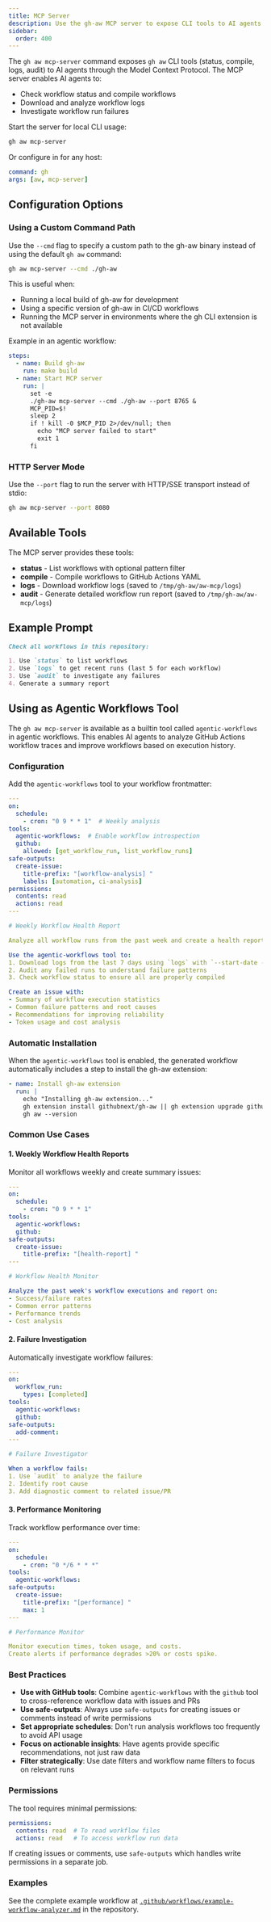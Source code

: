 ```yaml
---
title: MCP Server
description: Use the gh-aw MCP server to expose CLI tools to AI agents via Model Context Protocol, enabling secure workflow management.
sidebar:
  order: 400
---
```


The `gh aw mcp-server` command exposes `gh aw` CLI tools (status, compile, logs, audit) to AI agents through the Model Context Protocol. The MCP server enables AI agents to:
- Check workflow status and compile workflows
- Download and analyze workflow logs
- Investigate workflow run failures

Start the server for local CLI usage:

```bash
gh aw mcp-server
```

Or configure in for any host:
```yaml
command: gh
args: [aw, mcp-server]
```

## Configuration Options

### Using a Custom Command Path

Use the `--cmd` flag to specify a custom path to the gh-aw binary instead of using the default `gh aw` command:

```bash
gh aw mcp-server --cmd ./gh-aw
```

This is useful when:
- Running a local build of gh-aw for development
- Using a specific version of gh-aw in CI/CD workflows
- Running the MCP server in environments where the gh CLI extension is not available

Example in an agentic workflow:
```yaml
steps:
  - name: Build gh-aw
    run: make build
  - name: Start MCP server
    run: |
      set -e
      ./gh-aw mcp-server --cmd ./gh-aw --port 8765 &
      MCP_PID=$!
      sleep 2
      if ! kill -0 $MCP_PID 2>/dev/null; then
        echo "MCP server failed to start"
        exit 1
      fi
```

### HTTP Server Mode

Use the `--port` flag to run the server with HTTP/SSE transport instead of stdio:

```bash
gh aw mcp-server --port 8080
```

## Available Tools

The MCP server provides these tools:

- **status** - List workflows with optional pattern filter
- **compile** - Compile workflows to GitHub Actions YAML
- **logs** - Download workflow logs (saved to `/tmp/gh-aw/aw-mcp/logs`)
- **audit** - Generate detailed workflow run report (saved to `/tmp/gh-aw/aw-mcp/logs`)

## Example Prompt

```markdown
Check all workflows in this repository:

1. Use `status` to list workflows
2. Use `logs` to get recent runs (last 5 for each workflow)
3. Use `audit` to investigate any failures
4. Generate a summary report

```

## Using as Agentic Workflows Tool

The `gh aw mcp-server` is available as a builtin tool called `agentic-workflows` in agentic workflows. This enables AI agents to analyze GitHub Actions workflow traces and improve workflows based on execution history.

### Configuration

Add the `agentic-workflows` tool to your workflow frontmatter:

```yaml
---
on:
  schedule:
    - cron: "0 9 * * 1"  # Weekly analysis
tools:
  agentic-workflows:  # Enable workflow introspection
  github:
    allowed: [get_workflow_run, list_workflow_runs]
safe-outputs:
  create-issue:
    title-prefix: "[workflow-analysis] "
    labels: [automation, ci-analysis]
permissions:
  contents: read
  actions: read
---

# Weekly Workflow Health Report

Analyze all workflow runs from the past week and create a health report.

Use the agentic-workflows tool to:
1. Download logs from the last 7 days using `logs` with `--start-date -1w`
2. Audit any failed runs to understand failure patterns
3. Check workflow status to ensure all are properly compiled

Create an issue with:
- Summary of workflow execution statistics
- Common failure patterns and root causes
- Recommendations for improving reliability
- Token usage and cost analysis
```

### Automatic Installation

When the `agentic-workflows` tool is enabled, the generated workflow automatically includes a step to install the gh-aw extension:

```yaml
- name: Install gh-aw extension
  run: |
    echo "Installing gh-aw extension..."
    gh extension install githubnext/gh-aw || gh extension upgrade githubnext/gh-aw
    gh aw --version
```

### Common Use Cases

#### 1. Weekly Workflow Health Reports

Monitor all workflows weekly and create summary issues:

```yaml
---
on:
  schedule:
    - cron: "0 9 * * 1"
tools:
  agentic-workflows:
  github:
safe-outputs:
  create-issue:
    title-prefix: "[health-report] "
---

# Workflow Health Monitor

Analyze the past week's workflow executions and report on:
- Success/failure rates
- Common error patterns
- Performance trends
- Cost analysis
```

#### 2. Failure Investigation

Automatically investigate workflow failures:

```yaml
---
on:
  workflow_run:
    types: [completed]
tools:
  agentic-workflows:
  github:
safe-outputs:
  add-comment:
---

# Failure Investigator

When a workflow fails:
1. Use `audit` to analyze the failure
2. Identify root cause
3. Add diagnostic comment to related issue/PR
```

#### 3. Performance Monitoring

Track workflow performance over time:

```yaml
---
on:
  schedule:
    - cron: "0 */6 * * *"
tools:
  agentic-workflows:
safe-outputs:
  create-issue:
    title-prefix: "[performance] "
    max: 1
---

# Performance Monitor

Monitor execution times, token usage, and costs.
Create alerts if performance degrades >20% or costs spike.
```

### Best Practices

- **Use with GitHub tools**: Combine `agentic-workflows` with the `github` tool to cross-reference workflow data with issues and PRs
- **Use safe-outputs**: Always use `safe-outputs` for creating issues or comments instead of write permissions
- **Set appropriate schedules**: Don't run analysis workflows too frequently to avoid API usage
- **Focus on actionable insights**: Have agents provide specific recommendations, not just raw data
- **Filter strategically**: Use date filters and workflow name filters to focus on relevant runs

### Permissions

The tool requires minimal permissions:

```yaml
permissions:
  contents: read  # To read workflow files
  actions: read   # To access workflow run data
```

If creating issues or comments, use `safe-outputs` which handles write permissions in a separate job.

### Examples

See the complete example workflow at [`.github/workflows/example-workflow-analyzer.md`](https://github.com/githubnext/gh-aw/blob/main/.github/workflows/example-workflow-analyzer.md) in the repository.

